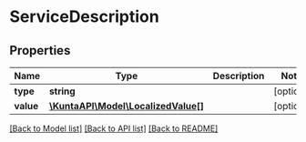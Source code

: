 # ServiceDescription

## Properties
Name | Type | Description | Notes
------------ | ------------- | ------------- | -------------
**type** | **string** |  | [optional] 
**value** | [**\KuntaAPI\Model\LocalizedValue[]**](LocalizedValue.md) |  | [optional] 

[[Back to Model list]](../README.md#documentation-for-models) [[Back to API list]](../README.md#documentation-for-api-endpoints) [[Back to README]](../README.md)


